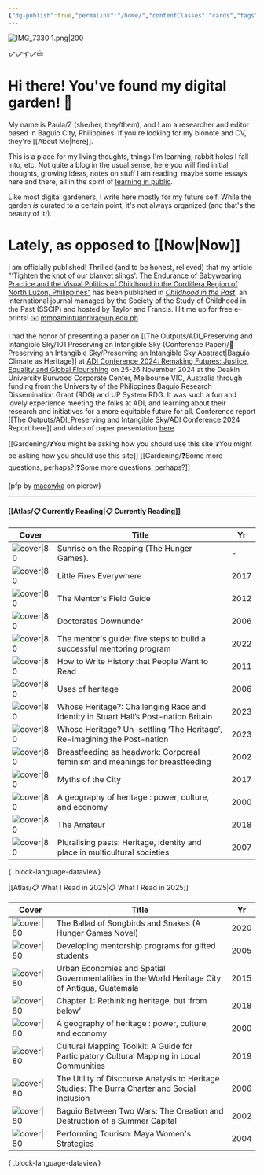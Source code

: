 ```yaml
---
{"dg-publish":true,"permalink":"/home/","contentClasses":"cards","tags":["gardenEntry"],"created":"2024-07-19T17:06:08.000+08:00","updated":"2025-05-28T11:18:17.124+08:00"}
---
```



![IMG_7330 1.png|200](/img/user/Extras/Images/IMG_7330%201.png)

ᜋᜉᜎᜓᜉᜇᜒ
# Hi there! You've found my digital garden! 🌻

My name is Paula/Z (she/her, they/them), and I am a researcher and editor based in Baguio City, Philippines. If you're looking for my bionote and CV, they're [[About Me\|here]].

This is a place for my living thoughts, things I'm learning, rabbit holes I fall into, etc. Not quite a blog in the usual sense, here you will find initial thoughts, growing ideas, notes on stuff I am reading, maybe some essays here and there, all in the spirit of [learning in public](https://www.swyx.io/learn-in-public). 

Like most digital gardeners, I write here mostly for my future self. While the garden *is* curated to a certain point, it's not always organized (and that's the beauty of it!). 
# Lately, as opposed to [[Now\|Now]]
I am officially published! Thrilled (and to be honest, relieved) that my article ["‘Tighten the knot of our blanket slings’: The Endurance of Babywearing Practice and the Visual Politics of Childhood in the Cordillera Region of North Luzon, Philippines"](https://www.tandfonline.com/journals/ycip20) has been published in [*Childhood in the Past*](https://www.tandfonline.com/journals/ycip20), an international journal managed by the Society of the Study of Childhood in the Past (SSCIP) and hosted by Taylor and Francis. Hit me up for free e-prints!
✉️ mmpamintuanriva@up.edu.ph

I had the honor of presenting a paper on [[The Outputs/ADI_Preserving and Intangible Sky/101 Preserving an Intangible Sky (Conference Paper)/📝 Preserving an Intangible Sky/Preserving an Intangible Sky Abstract\|Baguio Climate as Heritage]] at [ADI Conference 2024: Remaking Futures: Justice, Equality and Global Flourishing](https://web-eur.cvent.com/event/4635d67e-11ed-4dca-8ea5-abbf5bc4a709/websitePage:1f2611f7-6b42-4e20-9af0-dbf0491f4f62) on 25-26 November 2024 at the Deakin University Burwood Corporate Center, Melbourne VIC, Australia through funding from the University of the Philippines Baguio Research Dissemination Grant (RDG) and UP System RDG. It was such a fun and lovely experience meeting the folks at ADI, and learning about their research and initiatives for a more equitable future for all. Conference report [[The Outputs/ADI_Preserving and Intangible Sky/ADI Conference 2024 Report\|here]] and video of paper presentation [here](https://drive.google.com/file/d/1qdQOZbroduiKNGyPQR9GLrVR_LjLfxjk/view?fbclid=IwZXh0bgNhZW0CMTEAAR1t5oIDq0vL-i_bruhcB19L6t90Q3YjjMdb7iR8QxlkID1rKVESopm7wqk_aem_DH3M5rQL13CUkIxXRSesbQ).

[[Gardening/❓You might be asking how you should use this site\|❓You might be asking how you should use this site]]
[[Gardening/❓Some more questions, perhaps?\|❓Some more questions, perhaps?]]

(pfp by [macowka](https://picrew.me/en/image_maker/644129) on picrew)

---

#### [[Atlas/📋 Currently Reading\|📋 Currently Reading]]
| Cover                                                                                                                                                                                                                                                                           | Title                                                                               | Yr   |
| ------------------------------------------------------------------------------------------------------------------------------------------------------------------------------------------------------------------------------------------------------------------------------- | ----------------------------------------------------------------------------------- | ---- |
| ![cover\|80](http://books.google.com/books/content?id=Q67f0AEACAAJ&printsec=frontcover&img=1&zoom=1&source=gbs_api)                                                                                                                                                             | Sunrise on the Reaping (The Hunger Games).                                          | \-   |
| ![cover\|80](http://books.google.com/books/content?id=OsUPDgAAQBAJ&printsec=frontcover&img=1&zoom=1&edge=curl&source=gbs_api)                                                                                                                                                   | Little Fires Everywhere                                                             | 2017 |
| ![cover\|80](http://books.google.com/books/content?id=b2uxuAAACAAJ&printsec=frontcover&img=1&zoom=1&source=gbs_api)                                                                                                                                                             | The Mentor's Field Guide                                                            | 2012 |
| ![cover\|80](http://books.google.com/books/content?id=WTzhEAAAQBAJ&printsec=frontcover&img=1&zoom=1&edge=curl&source=gbs_api)                                                                                                                                                   | Doctorates Downunder                                                                | 2006 |
| ![cover\|80](https://images.routledge.com/common/jackets/crclarge/978036775/9780367757519.jpg)                                                                                                                                                                                  | The mentor's guide: five steps to build a successful mentoring program              | 2022 |
| ![cover\|80](https://media.springernature.com/full/springer-static/cover-hires/book/978-0-230-30496-3)                                                                                                                                                                          | How to Write History that People Want to Read                                       | 2011 |
| ![cover\|80](https://books.google.com.ph/books/content?id=8wO7uQAACAAJ&printsec=frontcover&img=1&zoom=1&imgtk=AFLRE72riQ-h1jrgZSvOXk0JpHRvN31xhwH4dsnoNww2V58RJIz6A5bgM8TV62lZ457Z-NZGxtqMsTGVXuXVo82M_tW5rfZIj-srpaZCumkaFjBvVuBbXGXUxiHG8FO5Jj4n08KvCtou)                     | Uses of heritage                                                                    | 2006 |
| ![cover\|80](https://books.google.com.ph/books/publisher/content?id=b7iqEAAAQBAJ&printsec=frontcover&img=1&zoom=1&edge=curl&imgtk=AFLRE71WaTgRx_-FCeqkqHyELYBDVM3SMfATIWnNoPpaq48U5zBRobI4bWNJSKB0D4lhzmVpaoEqJW7_h1usGxmUs4EBSIEn1-cBeZP3lEGopLGn2qMU4SFupShmbq8lLQd_LRLC_Lmg) | Whose Heritage?: Challenging Race and Identity in Stuart Hall’s Post-nation Britain | 2023 |
| ![cover\|80](https://i1.rgstatic.net/publication/367639484_Whose_Heritage_Un-settling_'The_Heritage'_Re-imagining_the_Post-nation/links/63d9b882c465a873a2723d5d/largepreview.png)                                                                                              | Whose Heritage? Un-settling ‘The Heritage’, Re-imagining the Post-nation            | 2023 |
| ![cover\|80](https://i1.rgstatic.net/publication/223511572_Breastfeeding_as_Headwork_Corporeal_Feminism_and_Meanings_for_Breastfeeding/links/61a18b973068c54fa52044e1/largepreview.png)                                                                                         | Breastfeeding as headwork: Corporeal feminism and meanings for breastfeeding        | 2002 |
| ![cover\|80](https://i1.rgstatic.net/publication/317104143_Myths_of_the_City/links/5a725aab0f7e9b20d48e0ed1/largepreview.png)                                                                                                                                                   | Myths of the City                                                                   | 2017 |
| ![cover\|80](https://images.routledge.com/common/jackets/crclarge/978034067/9780340677780.jpg)                                                                                                                                                                                  | A geography of heritage : power, culture, and economy                               | 2000 |
| ![cover\|80](http://books.google.com/books/content?id=kedqDwAAQBAJ&printsec=frontcover&img=1&zoom=1&edge=curl&source=gbs_api)                                                                                                                                                   | The Amateur                                                                         | 2018 |
| ![cover\|80](http://books.google.com/books/content?id=j-PtAAAAMAAJ&printsec=frontcover&img=1&zoom=1&source=gbs_api)                                                                                                                                                             | Pluralising pasts: Heritage, identity and place in multicultural societies          | 2007 |

{ .block-language-dataview}

[[Atlas/📋 What I Read in 2025\|📋 What I Read in 2025]]

| Cover                                                                                                                                                                                                    | Title                                                                                          | Yr   |
| -------------------------------------------------------------------------------------------------------------------------------------------------------------------------------------------------------- | ---------------------------------------------------------------------------------------------- | ---- |
| ![cover\|80](http://books.google.com/books/content?id=NrahDwAAQBAJ&printsec=frontcover&img=1&zoom=1&edge=curl&source=gbs_api)                                                                            | The Ballad of Songbirds and Snakes (A Hunger Games Novel)                                      | 2020 |
| ![cover\|80](https://m.media-amazon.com/images/I/41xwLfSJ5WL._SY445_SX342_.jpg)                                                                                                                          | Developing mentorship programs for gifted students                                             | 2005 |
| ![cover\|80](\-)                                                                                                                                                                                         | Urban Economies and Spatial Governmentalities in the World Heritage City of Antigua, Guatemala | 2015 |
| ![cover\|80](https://www.e-elgar.com/shop/media/catalog/product/cache/01c740ac49768798d3ac9bd0cdac340f/9/7/9781788110730.jpg)                                                                            | Chapter 1: Rethinking heritage, but ‘from below’                                               | 2018 |
| ![cover\|80](https://images.routledge.com/common/jackets/crclarge/978034067/9780340677780.jpg)                                                                                                           | A geography of heritage : power, culture, and economy                                          | 2000 |
| ![cover\|80](https://talapamana.ncca.gov.ph/images/2022/07/04/o1.jpg)                                                                                                                                    | Cultural Mapping Toolkit: A Guide for Participatory Cultural Mapping in Local Communities      | 2019 |
| ![cover\|80](https://i1.rgstatic.net/publication/240530112_The_Utility_of_Discourse_Analysis_to_Heritage_Studies_The_Burra_Charter_and_Social_Inclusion/links/561757a208ae1a8880036cb2/largepreview.png) | The Utility of Discourse Analysis to Heritage Studies: The Burra Charter and Social Inclusion  | 2006 |
| ![cover\|80](https://cdn.aaa.org.hk/w500/physical_collection/2589E59-893B-43FB-8D96-5BA2B49A3.jpg)                                                                                                       | Baguio Between Two Wars: The Creation and Destruction of a Summer Capital                      | 2002 |
| ![cover\|80](\-)                                                                                                                                                                                         | Performing Tourism: Maya Women's Strategies                                                    | 2004 |

{ .block-language-dataview}
